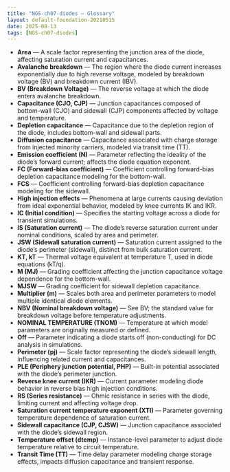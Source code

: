 ```yaml
---
title: "NGS-ch07-diodes — Glossary"
layout: default-foundation-20210515
date: 2025-08-13
tags: [NGS-ch07-diodes]
---
```


- **Area** — A scale factor representing the junction area of the diode, affecting saturation current and capacitances.  
- **Avalanche breakdown** — The region where the diode current increases exponentially due to high reverse voltage, modeled by breakdown voltage (BV) and breakdown current (IBV).  
- **BV (Breakdown Voltage)** — The reverse voltage at which the diode enters avalanche breakdown.  
- **Capacitance (CJO, CJP)** — Junction capacitances composed of bottom-wall (CJO) and sidewall (CJP) components affected by voltage and temperature.  
- **Depletion capacitance** — Capacitance due to the depletion region of the diode, includes bottom-wall and sidewall parts.  
- **Diffusion capacitance** — Capacitance associated with charge storage from injected minority carriers, modeled via transit time (TT).  
- **Emission coefficient (N)** — Parameter reflecting the ideality of the diode’s forward current; affects the diode equation exponent.  
- **FC (Forward-bias coefficient)** — Coefficient controlling forward-bias depletion capacitance modeling for the bottom-wall.  
- **FCS** — Coefficient controlling forward-bias depletion capacitance modeling for the sidewall.  
- **High injection effects** — Phenomena at large currents causing deviation from ideal exponential behavior, modeled by knee currents IK and IKR.  
- **IC (Initial condition)** — Specifies the starting voltage across a diode for transient simulations.  
- **IS (Saturation current)** — The diode’s reverse saturation current under nominal conditions, scaled by area and perimeter.  
- **JSW (Sidewall saturation current)** — Saturation current assigned to the diode’s perimeter (sidewall), distinct from bulk saturation current.  
- **KT, kT** — Thermal voltage equivalent at temperature T, used in diode equations (kT/q).  
- **M (MJ)** — Grading coefficient affecting the junction capacitance voltage dependence for the bottom-wall.  
- **MJSW** — Grading coefficient for sidewall depletion capacitance.  
- **Multiplier (m)** — Scales both area and perimeter parameters to model multiple identical diode elements.  
- **NBV (Nominal breakdown voltage)** — See BV; the standard value for breakdown voltage before temperature adjustments.  
- **NOMINAL TEMPERATURE (TNOM)** — Temperature at which model parameters are originally measured or defined.  
- **Off** — Parameter indicating a diode starts off (non-conducting) for DC analysis in simulations.  
- **Perimeter (pj)** — Scale factor representing the diode’s sidewall length, influencing related current and capacitances.  
- **PLE (Periphery junction potential, PHP)** — Built-in potential associated with the diode’s perimeter junction.  
- **Reverse knee current (IKR)** — Current parameter modeling diode behavior in reverse bias high injection conditions.  
- **RS (Series resistance)** — Ohmic resistance in series with the diode, limiting current and affecting voltage drop.  
- **Saturation current temperature exponent (XTI)** — Parameter governing temperature dependence of saturation current.  
- **Sidewall capacitance (CJP, CJSW)** — Junction capacitance associated with the diode’s sidewall region.  
- **Temperature offset (dtemp)** — Instance-level parameter to adjust diode temperature relative to circuit temperature.  
- **Transit Time (TT)** — Time delay parameter modeling charge storage effects, impacts diffusion capacitance and transient response.
